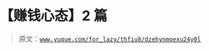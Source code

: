 # 【赚钱心态】2 篇

> 原文：[`www.yuque.com/for_lazy/thfiu8/dzehynmoexu24y0l`](https://www.yuque.com/for_lazy/thfiu8/dzehynmoexu24y0l)

